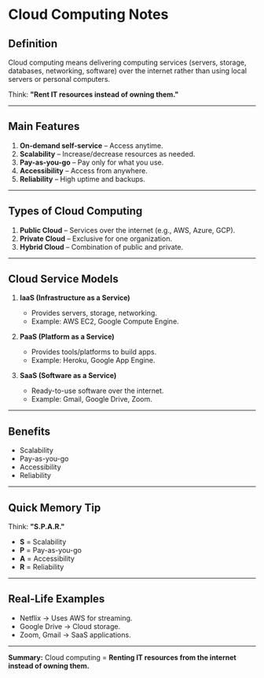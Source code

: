 # Cloud Computing Notes

## Definition

Cloud computing means delivering computing services (servers, storage, databases, networking, software) over the internet rather than using local servers or personal computers.

Think: **"Rent IT resources instead of owning them."**

---

## Main Features

1. **On-demand self-service** – Access anytime.
2. **Scalability** – Increase/decrease resources as needed.
3. **Pay-as-you-go** – Pay only for what you use.
4. **Accessibility** – Access from anywhere.
5. **Reliability** – High uptime and backups.

---

## Types of Cloud Computing

1. **Public Cloud** – Services over the internet (e.g., AWS, Azure, GCP).
2. **Private Cloud** – Exclusive for one organization.
3. **Hybrid Cloud** – Combination of public and private.

---

## Cloud Service Models

1. **IaaS (Infrastructure as a Service)**

   * Provides servers, storage, networking.
   * Example: AWS EC2, Google Compute Engine.

2. **PaaS (Platform as a Service)**

   * Provides tools/platforms to build apps.
   * Example: Heroku, Google App Engine.

3. **SaaS (Software as a Service)**

   * Ready-to-use software over the internet.
   * Example: Gmail, Google Drive, Zoom.

---

## Benefits

* Scalability
* Pay-as-you-go
* Accessibility
* Reliability

---

## Quick Memory Tip

Think: **"S.P.A.R."**

* **S** = Scalability
* **P** = Pay-as-you-go
* **A** = Accessibility
* **R** = Reliability

---

## Real-Life Examples

* Netflix → Uses AWS for streaming.
* Google Drive → Cloud storage.
* Zoom, Gmail → SaaS applications.

---

**Summary:**
Cloud computing = **Renting IT resources from the internet instead of owning them.**

